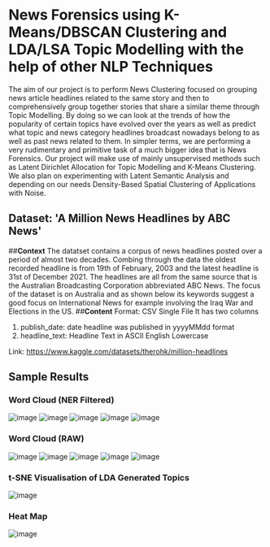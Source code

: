 # News Forensics using K-Means/DBSCAN Clustering and LDA/LSA Topic Modelling with the help of other NLP Techniques
 The aim of our project is to perform News Clustering focused on grouping news article headlines related to the same story and then to comprehensively group together stories that share a similar theme through Topic Modelling. By doing so we can look at the trends of how the popularity of certain topics have evolved over the years as well as predict what topic and news category headlines broadcast nowadays belong to as well as past news related to them. In simpler terms, we are performing a very rudimentary and primitive task of a much bigger idea that is News Forensics. Our project will make use of mainly unsupervised methods such as Latent Dirichlet Allocation for Topic Modelling and K-Means Clustering. We also plan on experimenting with Latent Semantic Analysis and depending on our needs Density-Based Spatial Clustering of Applications with Noise.

## Dataset: 'A Million News Headlines by ABC News'
##**Context**
The datatset contains a corpus of news headlines posted over a period of almost two decades. Combing through the data the oldest recorded headline is from 19th of February, 2003 and the latest headline is 31st of December 2021. The headlines are all from the same source that is the Australian Broadcasting Corporation abbreviated ABC News. The focus of the dataset is on Australia and as shown below its keywords suggest a good focus on International News for example involving the Iraq War and Elections in the US.
##**Content**
Format: CSV Single File
It has two columns
  1. publish_date: date headline was published in yyyyMMdd format
  2. headline_text: Headline Text in ASCII English Lowercase

Link: https://www.kaggle.com/datasets/therohk/million-headlines
## Sample Results
### Word Cloud (NER Filtered)
   ![image](https://github.com/MuhammadTalalFaiz/TopicalModelling/assets/97730886/7bb3e0ef-460d-4732-ab8a-04643feaa260)
   ![image](https://github.com/MuhammadTalalFaiz/TopicalModelling/assets/97730886/ed74be8b-7b33-4950-80a4-98f307ca27f5)
   ![image](https://github.com/MuhammadTalalFaiz/TopicalModelling/assets/97730886/244e98ff-d00d-48d3-9541-830cd07c690a)
   ![image](https://github.com/MuhammadTalalFaiz/TopicalModelling/assets/97730886/dd9960af-5963-4bbb-b929-52e40cbcc2ac)
   ![image](https://github.com/MuhammadTalalFaiz/TopicalModelling/assets/97730886/16940d36-1b6b-4f9b-9449-7383b79bd325)

### Word Cloud (RAW)
   ![image](https://github.com/MuhammadTalalFaiz/TopicalModelling/assets/97730886/30c8082d-b3ff-401b-ae2d-3aef237ec682)
   ![image](https://github.com/MuhammadTalalFaiz/TopicalModelling/assets/97730886/314e28ee-00d8-4246-9fe3-68841fc85495)
   ![image](https://github.com/MuhammadTalalFaiz/TopicalModelling/assets/97730886/76f07f7e-cfb6-4b3d-a50c-b96aa352c3d9)
   ![image](https://github.com/MuhammadTalalFaiz/TopicalModelling/assets/97730886/49a32442-5444-462d-b9dc-e5f22898548f)
   ![image](https://github.com/MuhammadTalalFaiz/TopicalModelling/assets/97730886/c7bd66d3-4c24-47d5-9ac7-5f35d0fdfa08)




### t-SNE Visualisation of LDA Generated Topics
   ![image](https://github.com/MuhammadTalalFaiz/TopicalModelling/assets/97730886/2b6d6047-52a7-4311-b27d-8eb1623bce55)
### Heat Map
   ![image](https://github.com/MuhammadTalalFaiz/TopicalModelling/assets/97730886/946ddfe4-be2c-4007-8acf-ef8b3595df27)

